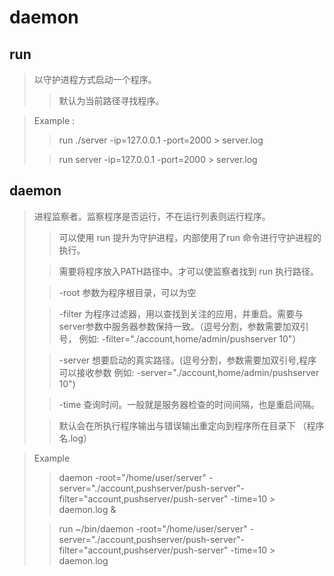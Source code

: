 # daemon

## run
> 以守护进程方式启动一个程序。
>> 默认为当前路径寻找程序。

> Example : 
>> run ./server -ip=127.0.0.1 -port=2000 > server.log
>
>> run server -ip=127.0.0.1 -port=2000 > server.log


## daemon
> 进程监察者。监察程序是否运行，不在运行列表则运行程序。
>> 可以使用 run 提升为守护进程，内部使用了run 命令进行守护进程的执行。
>
>> 需要将程序放入PATH路径中。才可以使监察者找到 run 执行路径。
>
>> -root 参数为程序根目录，可以为空
>
>> -filter 为程序过滤器，用以查找到关注的应用，并重启。需要与server参数中服务器参数保持一致。（逗号分割，参数需要加双引号， 例如: -filter="./account,home/admin/pushserver 10"）
>
>> -server 想要启动的真实路径。(逗号分割，参数需要加双引号,程序可以接收参数 例如: -server="./account,home/admin/pushserver 10")
>
>> -time 查询时间。一般就是服务器检查的时间间隔，也是重启间隔。
>
>> 默认会在所执行程序输出与错误输出重定向到程序所在目录下 （程序名.log）

> Example
>> daemon -root="/home/user/server" -server="./account,pushserver/push-server"-filter="account,pushserver/push-server" -time=10 > daemon.log &
>
>> run ~/bin/daemon -root="/home/user/server" -server="./account,pushserver/push-server"-filter="account,pushserver/push-server" -time=10 > daemon.log



